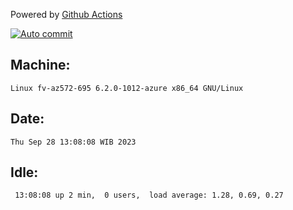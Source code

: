 Powered by [Github Actions](https://github.com/features/actions)

[![Auto commit](https://github.com/hiage/workstation/workflows/Auto%20commit/badge.svg)](https://github.com/hiage/workstation/actions?query=workflow%3A%22Auto+commit%22)

## Machine:
```
Linux fv-az572-695 6.2.0-1012-azure x86_64 GNU/Linux
```
## Date:
```
Thu Sep 28 13:08:08 WIB 2023
```
## Idle:
```
 13:08:08 up 2 min,  0 users,  load average: 1.28, 0.69, 0.27
```
